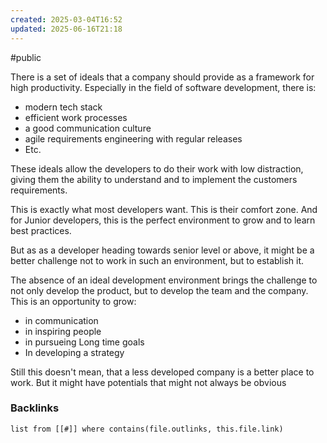 ```yaml
---
created: 2025-03-04T16:52
updated: 2025-06-16T21:18
---
```

#public

There is a set of ideals that a company should provide as a framework for high productivity. Especially in the field of software development, there is: 
- modern tech stack
- efficient work processes
- a good communication culture
- agile requirements engineering with regular releases
- Etc.

These ideals allow the developers to do their work with low distraction, giving them the ability to understand and to implement the customers requirements. 

This is exactly what most developers want. This is their comfort zone. And for Junior developers, this is the perfect environment to grow and to learn best practices. 

But as as a developer heading towards senior level or above, it might be a better challenge not to work in such an environment, but to establish it. 

The absence of an ideal development environment brings the challenge to not only develop the product, but to develop the team and the company. This is an opportunity to grow: 
- in communication
- in inspiring people
- in pursueing Long time goals 
- In developing a strategy

Still this doesn't mean, that a less developed company is a better place to work. But it might have potentials that might not always be obvious 

### Backlinks
```dataview 
list from [[#]] where contains(file.outlinks, this.file.link)
```

